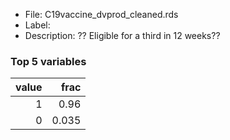 

* File: C19vaccine_dvprod_cleaned.rds
* Label: 
* Description: ?? Eligible for a third in 12 weeks??

### Top 5 variables
|   value |   frac |
|--------:|-------:|
|       1 |  0.96  |
|       0 |  0.035 |
        